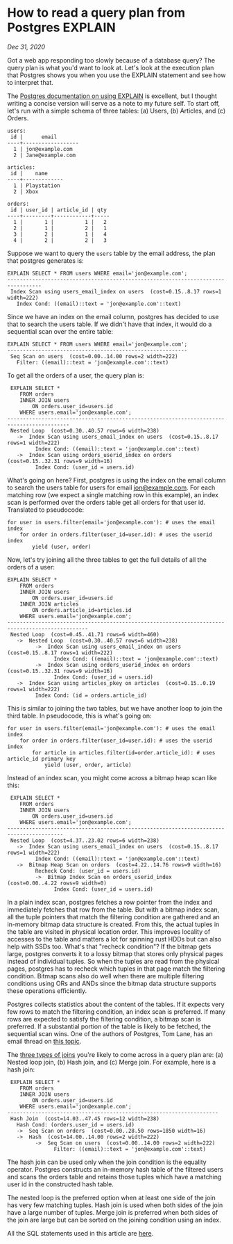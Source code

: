 # How to read a query plan from Postgres EXPLAIN
*Dec 31, 2020*

Got a web app responding too slowly because of a database query?
The query plan is what you'd want to look at.
Let's look at the execution plan that Postgres shows you when you
use the EXPLAIN statement and see how to interpret that.

The [Postgres documentation on using EXPLAIN](https://www.postgresql.org/docs/9.4/using-explain.html)
is excellent, but I thought writing a concise version will serve as a note to my future self.
To start off, let's run with a simple schema of three tables: (a) Users,
(b) Articles, and (c) Orders.

```
users:
 id |      email
----+------------------
  1 | jon@example.com
  2 | Jane@example.com
```

```
articles:
 id |    name
----+-------------
  1 | Playstation
  2 | Xbox
```

```
orders:
 id | user_id | article_id | qty
----+---------+------------+-----
  1 |       1 |          1 |   2
  2 |       1 |          2 |   1
  3 |       2 |          1 |   4
  4 |       2 |          2 |   3
```

Suppose we want to query the `users` table by the email address, the plan that
postgres generates is:
```
EXPLAIN SELECT * FROM users WHERE email='jon@example.com';
---------------------------------------------------------------------------------
 Index Scan using users_email_index on users  (cost=0.15..8.17 rows=1 width=222)
   Index Cond: ((email)::text = 'jon@example.com'::text)
```
Since we have an index on the email column, postgres has decided to use that
to search the users table. If we didn't have that index, it would do a sequential
scan over the entire table:
```
EXPLAIN SELECT * FROM users WHERE email='jon@example.com';
----------------------------------------------------------
 Seq Scan on users  (cost=0.00..14.00 rows=2 width=222)
   Filter: ((email)::text = 'jon@example.com'::text)
```


To get all the orders of a user, the query plan is:
```
 EXPLAIN SELECT *
    FROM orders
    INNER JOIN users
        ON orders.user_id=users.id
    WHERE users.email='jon@example.com';
------------------------------------------------------------------------------------------
 Nested Loop  (cost=0.30..40.57 rows=6 width=238)
   ->  Index Scan using users_email_index on users  (cost=0.15..8.17 rows=1 width=222)
         Index Cond: ((email)::text = 'jon@example.com'::text)
   ->  Index Scan using orders_userid_index on orders  (cost=0.15..32.31 rows=9 width=16)
         Index Cond: (user_id = users.id)
```
What's going on here? First, postgres is using the index on the email column
to search the users table for users for email jon@example.com.
For each matching row (we expect a single matching row in this example),
an index scan is performed over the orders table get all orders for that user id.
Translated to pseudocode:
```
for user in users.filter(email='jon@example.com'): # uses the email index
    for order in orders.filter(user_id=user.id): # uses the userid index
        yield (user, order)
```

Now, let's try joining all the three tables to get the full details of all the orders of a user:

```
EXPLAIN SELECT *
    FROM orders
    INNER JOIN users
        ON orders.user_id=users.id
    INNER JOIN articles
        ON orders.article_id=articles.id
    WHERE users.email='jon@example.com';
------------------------------------------------------------------------------------------------
 Nested Loop  (cost=0.45..41.71 rows=6 width=460)
   ->  Nested Loop  (cost=0.30..40.57 rows=6 width=238)
         ->  Index Scan using users_email_index on users  (cost=0.15..8.17 rows=1 width=222)
               Index Cond: ((email)::text = 'jon@example.com'::text)
         ->  Index Scan using orders_userid_index on orders  (cost=0.15..32.31 rows=9 width=16)
               Index Cond: (user_id = users.id)
   ->  Index Scan using articles_pkey on articles  (cost=0.15..0.19 rows=1 width=222)
         Index Cond: (id = orders.article_id)
```
This is similar to joining the two tables, but we have another loop to join the third table.
In pseudocode, this is what's going on:
```
for user in users.filter(email='jon@example.com'): # uses the email index
    for order in orders.filter(user_id=user.id): # uses the userid index
        for article in articles.filter(id=order.article_id): # uses article_id primary key
            yield (user, order, article)
```

Instead of an index scan, you might come across a bitmap heap scan like this:
```
 EXPLAIN SELECT *
    FROM orders
    INNER JOIN users
        ON orders.user_id=users.id
    WHERE users.email='jon@example.com';
----------------------------------------------------------------------------------------
 Nested Loop  (cost=4.37..23.02 rows=6 width=238)
   ->  Index Scan using users_email_index on users  (cost=0.15..8.17 rows=1 width=222)
         Index Cond: ((email)::text = 'jon@example.com'::text)
   ->  Bitmap Heap Scan on orders  (cost=4.22..14.76 rows=9 width=16)
         Recheck Cond: (user_id = users.id)
         ->  Bitmap Index Scan on orders_userid_index  (cost=0.00..4.22 rows=9 width=0)
               Index Cond: (user_id = users.id)
```
In a plain index scan, postgres fetches a row pointer from the index and immediately
fetches that row from the table. But with a bitmap index scan, all the tuple pointers
that match the filtering condition are gathered and an in-memory bitmap data structure
is created. From this, the actual tuples in the table are visited in physical location order.
This improves locality of accesses to the table and matters a lot for spinning rust HDDs but
can also help with SSDs too. What's that "recheck condition"? If the bitmap gets large,
postgres converts it to a lossy bitmap that stores only physical pages instead of individual
tuples. So when the tuples are read from the physical pages, postgres has to recheck which
tuples in that page match the filtering condition. Bitmap scans also do well when there
are multiple filtering conditions using ORs and ANDs since the bitmap data structure supports
these operations efficiently.

Postgres collects statistics about the content of the tables. If it expects very few rows
to match the filtering condition, an index scan is preferred. If many rows are expected to
satisfy the filtering condition, a bitmap scan is preferred. If a substantial portion of the table
is likely to be fetched, the sequential scan wins. One of the authors of Postgres, Tom Lane, has
an email thread on [this topic](https://www.postgresql.org/message-id/12553.1135634231@sss.pgh.pa.us).

The [three types of joins](https://stackoverflow.com/a/49024533) you're likely to come across in a
query plan are: (a) Nested loop join, (b) Hash join, and (c) Merge join. For example, here is a hash join:
```
 EXPLAIN SELECT *
    FROM orders
    INNER JOIN users
        ON orders.user_id=users.id
    WHERE users.email='jon@example.com';
--------------------------------------------------------------------
 Hash Join  (cost=14.03..47.45 rows=12 width=238)
   Hash Cond: (orders.user_id = users.id)
   ->  Seq Scan on orders  (cost=0.00..28.50 rows=1850 width=16)
   ->  Hash  (cost=14.00..14.00 rows=2 width=222)
         ->  Seq Scan on users  (cost=0.00..14.00 rows=2 width=222)
               Filter: ((email)::text = 'jon@example.com'::text)
```
The hash join can be used only when the join condition is the equality operator.
Postgres constructs an in-memory hash table of the filtered users and scans the
orders table and retains those tuples which have a matching user id in the
constructed hash table.

The nested loop is the preferred option when at least one side of the join has very
few matching tuples. Hash join is used when both sides of the join have a large number of tuples.
Merge join is preferred when both sides of the join are large but can be sorted on the joining
condition using an index.

All the SQL statements used in this article are [here](explain.sql).